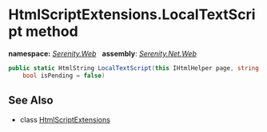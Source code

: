 # HtmlScriptExtensions.LocalTextScript method
**namespace:** *[Serenity.Web](../../README.md#serenity.web-namespace)*   **assembly**: *[Serenity.Net.Web](../../README.md)*

```csharp
public static HtmlString LocalTextScript(this IHtmlHelper page, string package, 
    bool isPending = false)
```

## See Also

* class [HtmlScriptExtensions](../HtmlScriptExtensions.md)